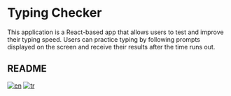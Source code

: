 # Typing Checker

This application is a React-based app that allows users to test and improve their typing speed. Users can practice typing by following prompts displayed on the screen and receive their results after the time runs out.

## README

[![en](https://img.shields.io/badge/lang-en-blue.svg)](https://github.com/sahinmaral/TypingChecker/blob/main/README.en.md)
[![tr](https://img.shields.io/badge/lang-tr-red.svg)](https://github.com/sahinmaral/TypingChecker/blob/main/README.tr.md)